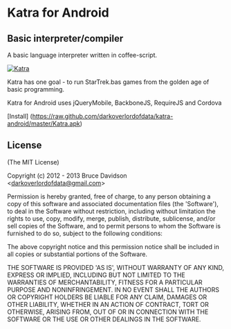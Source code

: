 # Katra for Android

## Basic interpreter/compiler


A basic language interpreter written in coffee-script.

[![Katra](https://raw.github.com/darkoverlordofdata/katra-android/master/katra.png)](http://www.darkoverlordofdata.com/katrac/)

Katra has one goal - to run StarTrek.bas games from the golden age of basic programming.


Katra for Android uses jQueryMobile, BackboneJS, RequireJS and Cordova

[Install] (https://raw.github.com/darkoverlordofdata/katra-android/master/Katra.apk)

## License

(The MIT License)

Copyright (c) 2012 - 2013 Bruce Davidson &lt;darkoverlordofdata@gmail.com&gt;

Permission is hereby granted, free of charge, to any person obtaining
a copy of this software and associated documentation files (the
'Software'), to deal in the Software without restriction, including
without limitation the rights to use, copy, modify, merge, publish,
distribute, sublicense, and/or sell copies of the Software, and to
permit persons to whom the Software is furnished to do so, subject to
the following conditions:

The above copyright notice and this permission notice shall be
included in all copies or substantial portions of the Software.

THE SOFTWARE IS PROVIDED 'AS IS', WITHOUT WARRANTY OF ANY KIND,
EXPRESS OR IMPLIED, INCLUDING BUT NOT LIMITED TO THE WARRANTIES OF
MERCHANTABILITY, FITNESS FOR A PARTICULAR PURPOSE AND NONINFRINGEMENT.
IN NO EVENT SHALL THE AUTHORS OR COPYRIGHT HOLDERS BE LIABLE FOR ANY
CLAIM, DAMAGES OR OTHER LIABILITY, WHETHER IN AN ACTION OF CONTRACT,
TORT OR OTHERWISE, ARISING FROM, OUT OF OR IN CONNECTION WITH THE
SOFTWARE OR THE USE OR OTHER DEALINGS IN THE SOFTWARE.